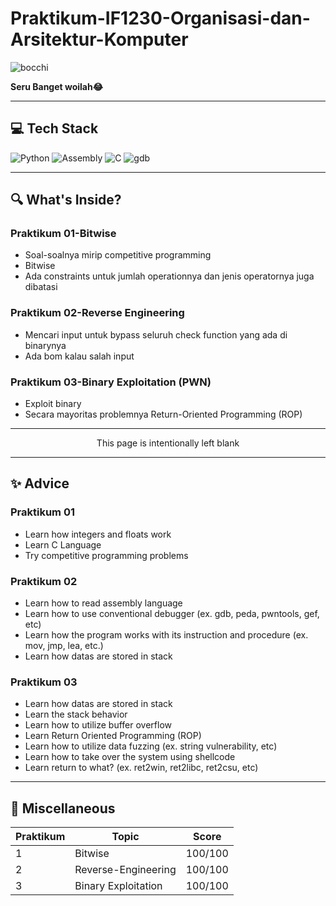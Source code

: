 # Praktikum-IF1230-Organisasi-dan-Arsitektur-Komputer

![bocchi](https://i.pinimg.com/originals/1c/ec/60/1cec60b076ed3e42a0a253548370a353.gif)


**Seru Banget woilah😂**

---
## 💻 Tech Stack
![Python](https://img.shields.io/badge/python-%2314354C.svg?style=for-the-badge&logo=python&logoColor=white) ![Assembly](https://img.shields.io/badge/assembly-%23525252.svg?style=for-the-badge&logo=assembly&logoColor=white) ![C](https://img.shields.io/badge/c-%2300599C.svg?style=for-the-badge&logo=c&logoColor=white) ![gdb](https://img.shields.io/badge/GDB-%23A42E2B.svg?style=for-the-badge&logo=gnu&logoColor=white)

---

## 🔍 What's Inside?

### Praktikum 01-Bitwise
- Soal-soalnya mirip competitive programming
- Bitwise
- Ada constraints untuk jumlah operationnya dan jenis operatornya juga dibatasi

### Praktikum 02-Reverse Engineering
- Mencari input untuk bypass seluruh check function yang ada di binarynya
- Ada bom kalau salah input

### Praktikum 03-Binary Exploitation (PWN)
- Exploit binary
- Secara mayoritas problemnya Return-Oriented Programming (ROP)

---

<div align="center">
This page is intentionally left blank
</div>

---

## ✨ Advice

### Praktikum 01
- Learn how integers and floats work
- Learn C Language
- Try competitive programming problems

### Praktikum 02
- Learn how to read assembly language
- Learn how to use conventional debugger (ex. gdb, peda, pwntools, gef, etc)
- Learn how the program works with its instruction and procedure (ex. mov, jmp, lea, etc.)
- Learn how datas are stored in stack

### Praktikum 03
- Learn how datas are stored in stack
- Learn the stack behavior
- Learn how to utilize buffer overflow
- Learn Return Oriented Programming (ROP)
- Learn how to utilize data fuzzing (ex. string vulnerability, etc)
- Learn how to take over the system using shellcode
- Learn return to what? (ex. ret2win, ret2libc, ret2csu, etc)
  
---

## 📃 Miscellaneous

| Praktikum    | Topic                                         | Score  |
|--------------|-----------------------------------------------|--------|
| 1            | Bitwise                                       | 100/100|
| 2            | Reverse-Engineering                           | 100/100|
| 3            | Binary Exploitation                           | 100/100|
